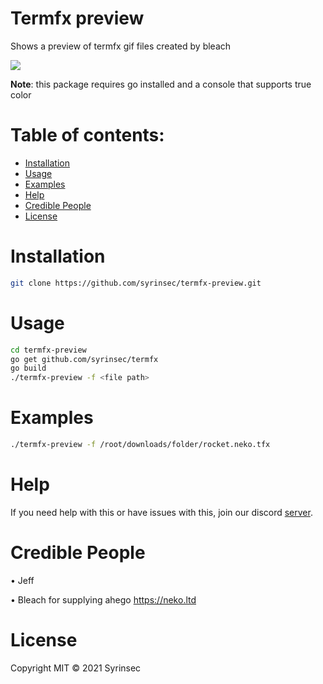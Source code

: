 #  Termfx preview
Shows a preview of termfx gif files created by bleach

![](https://i.imgur.com/WtRldmW.png)

**Note**: this package requires go installed and a console that supports true color

# Table of contents:
- [Installation](#installation)
- [Usage](#usage)
- [Examples](#examples)
- [Help](#help)
- [Credible People](#credible-people)
- [License](#license)

# Installation
```bash
git clone https://github.com/syrinsec/termfx-preview.git
```

# Usage
```bash
cd termfx-preview
go get github.com/syrinsec/termfx
go build
./termfx-preview -f <file path>
```
# Examples
```bash
./termfx-preview -f /root/downloads/folder/rocket.neko.tfx
```

# Help
If you need help with this or have issues with this, join our discord [server](https://discord.gg/r7QMxbrpMy).

# Credible People
• Jeff

• Bleach for supplying ahego https://neko.ltd

# License
Copyright MIT © 2021 Syrinsec
